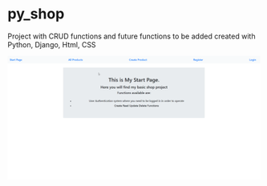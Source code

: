 # py_shop
Project with CRUD functions and future functions to be added created with Python, Django, Html, CSS

<img src='Pictures/Dy1cU9lvXT.gif'>

